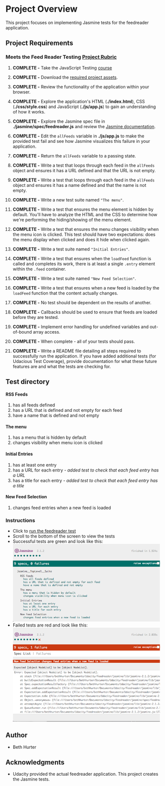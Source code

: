 # Project Overview

This project focuses on implementing Jasmine tests for the feedreader application.


## Project Requirements

### Meets the Feed Reader Testing [Project Rubric](https://review.udacity.com/#!/projects/3442558598/rubric)

1. **COMPLETE -** Take the JavaScript Testing [course](https://www.udacity.com/course/ud549) 

2. **COMPLETE -** Download the [required project assets](http://github.com/udacity/frontend-nanodegree-feedreader). 
3. **COMPLETE -** Review the functionality of the application within your browser. 
4. **COMPLETE -** Explore the application's HTML (**./index.html**), CSS (**./css/style.css**) and JavaScript (**./js/app.js**) to gain an understanding of how it works. 
5. **COMPLETE -** Explore the Jasmine spec file in **./jasmine/spec/feedreader.js** and review the [Jasmine documentation](http://jasmine.github.io). 
6. **COMPLETE -** Edit the `allFeeds` variable in **./js/app.js** to make the provided test fail and see how Jasmine visualizes this failure in your application. 
7. **COMPLETE -** Return the `allFeeds` variable to a passing state. 
8. **COMPLETE -** Write a test that loops through each feed in the `allFeeds` object and ensures it has a URL defined and that the URL is not empty. 
9. **COMPLETE -** Write a test that loops through each feed in the `allFeeds` object and ensures it has a name defined and that the name is not empty. 
10. **COMPLETE -** Write a new test suite named `"The menu"`. 
11. **COMPLETE -** Write a test that ensures the menu element is hidden by default. You'll have to analyze the HTML and the CSS to determine how we're performing the hiding/showing of the menu element. 
12. **COMPLETE -** Write a test that ensures the menu changes visibility when the menu icon is clicked. This test should have two expectations: does the menu display when clicked and does it hide when clicked again.
13. **COMPLETE -** Write a test suite named `"Initial Entries"`.
14. **COMPLETE -** Write a test that ensures when the `loadFeed` function is called and completes its work, there is at least a single `.entry` element within the `.feed` container.
15. **COMPLETE -** Write a test suite named `"New Feed Selection"`.
16. **COMPLETE -** Write a test that ensures when a new feed is loaded by the `loadFeed` function that the content actually changes.
17. **COMPLETE -** No test should be dependent on the results of another.
18. **COMPLETE -** Callbacks should be used to ensure that feeds are loaded before they are tested.
19. **COMPLETE -** Implement error handling for undefined variables and out-of-bound array access.
20. **COMPLETE -** When complete - all of your tests should pass.
21. **COMPLETE -** Write a README file detailing all steps required to successfully run the application. If you have added additional tests (for Udacious Test Coverage),  provide documentation for what these future features are and what the tests are checking for.

## Test directory

#### RSS Feeds
1. has all feeds defined
2. has a URL that is defined and not empty for each feed
3. have a name that is defined and not empty
#### The menu
1. has a menu that is hidden by default
2. changes visibility when menu icon is clicked
#### Initial Entries
1. has at least one entry
2. has a URL for each entry - *added test to check that each feed entry has a URL*
3. has a title for each entry - *added test to check that each feed entry has a title*
#### New Feed Selection
1. changes feed entries when a new feed is loaded

### Instructions
  - Click to [run the feedreader test](https://bhurter.github.io/feedreader/ "Feed Reader Jasmine Tests")
  - Scroll to the bottom of the screen to view the tests
  - Successful tests  are green and look like this:  ![Successful test](/img/All-tests-passed.png "All tests passed")
  - Failed tests are red and look like this:  ![Failed test](/img/Example-of-failed-test.png "A failed test")
  

## Author

  - Beth Hurter

## Acknowledgments

  - Udacity provided the actual feedreader application.  This project creates the Jasmine tests.

